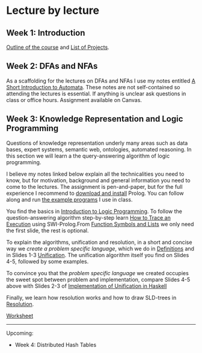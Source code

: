 # Lecture by lecture

## Week 1: Introduction 

[Outline of the course](https://hackmd.io/@alexhkurz/BkmoBQUui) and [List of Projects](https://hackmd.io/@alexhkurz/B1BVO6Bjj).

## Week 2: DFAs and NFAs 

As a scaffolding for the lectures on DFAs and NFAs I use my notes entitled [A Short Introduction to Automata](https://hackmd.io/@alexhkurz/HylLKujCP). These notes are not self-contained so attending the lectures is essential. If anything is unclear ask questions in class or office hours. Assignment available on Canvas.

## Week 3: Knowledge Representation and Logic Programming

Questions of knowledge representation underly many areas such as data bases, expert systems, semantic web, ontologies, automated reasoning. In this section we will learn a the query-answering algorithm of logic programming. 

I believe my notes linked below explain all the technicalities you need to know, but for motivation, background and general information you need to come to the lectures. The assignment is pen-and-paper, but for the full experience I recommend to [download and install](https://www.swi-prolog.org/download/stable) Prolog. You can follow along and run [the example programs](https://github.com/alexhkurz/algorithm-analysis-2023/tree/main/logic-programming/src) I use in class. 

You find the basics in [Introduction to Logic Programming](logic-programming/slides/LP1-introduction-to-logic-programming.pdf). To follow the question-answering algorithm step-by-step learn [How to Trace an Execution](logic-programming/trace.pdf) using SWI-Prolog.From [Function Symbols and Lists](logic-programming/slides/LP2-function-symbols-and-lists.pdf) we only need the first slide, the rest is optional.

To explain the algorithms, unification and resolution, in a short and concise way we *create a problem specific language*, which we do in [Definitions](logic-programming/slides/LP3-definitions.pdf) and in Slides 1-3 [Unification](logic-programming/slides/LP4-unification.pdf). The unification algorithm itself you find on Slides 4-5, followed by some examples.

To convince you that the *problem specific language* we created occupies the sweet spot between problem and implementation, compare Slides 4-5 above with Slides 2-3 of [Implementation of Unification in Haskell](logic-programming/slides/LP4b-unification.pdf)

Finally, we learn how resolution works and how to draw SLD-trees in [Resolution](logic-programming/slides/LP5-resolution.pdf).
    
[Worksheet](logic-programming/worksheet.pdf)

---

Upcoming:

- Week 4: Distributed Hash Tables



